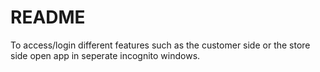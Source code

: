 # README

To access/login different features such as the customer side or the store side open app in seperate incognito windows.
